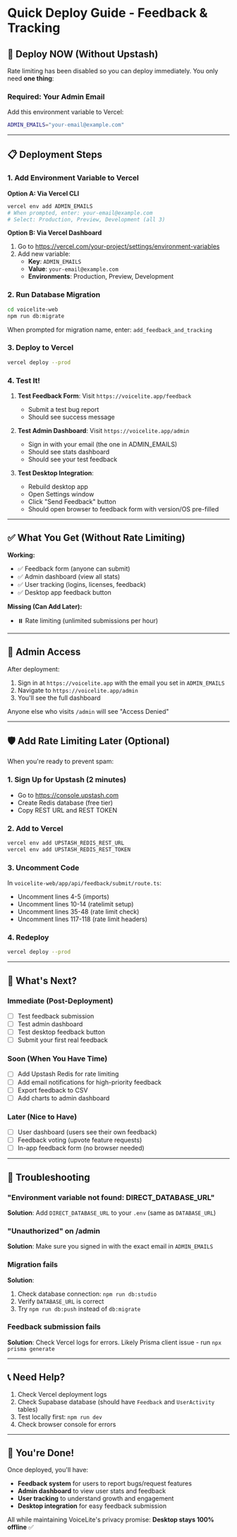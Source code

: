 # Quick Deploy Guide - Feedback & Tracking

## 🚀 Deploy NOW (Without Upstash)

Rate limiting has been disabled so you can deploy immediately. You only need **one thing**:

### Required: Your Admin Email

Add this environment variable to Vercel:

```bash
ADMIN_EMAILS="your-email@example.com"
```

---

## 📋 Deployment Steps

### 1. Add Environment Variable to Vercel

**Option A: Via Vercel CLI**
```bash
vercel env add ADMIN_EMAILS
# When prompted, enter: your-email@example.com
# Select: Production, Preview, Development (all 3)
```

**Option B: Via Vercel Dashboard**
1. Go to https://vercel.com/your-project/settings/environment-variables
2. Add new variable:
   - **Key**: `ADMIN_EMAILS`
   - **Value**: `your-email@example.com`
   - **Environments**: Production, Preview, Development

### 2. Run Database Migration

```bash
cd voicelite-web
npm run db:migrate
```

When prompted for migration name, enter: `add_feedback_and_tracking`

### 3. Deploy to Vercel

```bash
vercel deploy --prod
```

### 4. Test It!

1. **Test Feedback Form**: Visit `https://voicelite.app/feedback`
   - Submit a test bug report
   - Should see success message

2. **Test Admin Dashboard**: Visit `https://voicelite.app/admin`
   - Sign in with your email (the one in ADMIN_EMAILS)
   - Should see stats dashboard
   - Should see your test feedback

3. **Test Desktop Integration**:
   - Rebuild desktop app
   - Open Settings window
   - Click "Send Feedback" button
   - Should open browser to feedback form with version/OS pre-filled

---

## ✅ What You Get (Without Rate Limiting)

**Working:**
- ✅ Feedback form (anyone can submit)
- ✅ Admin dashboard (view all stats)
- ✅ User tracking (logins, licenses, feedback)
- ✅ Desktop app feedback button

**Missing (Can Add Later):**
- ⏸️ Rate limiting (unlimited submissions per hour)

---

## 🔐 Admin Access

After deployment:
1. Sign in at `https://voicelite.app` with the email you set in `ADMIN_EMAILS`
2. Navigate to `https://voicelite.app/admin`
3. You'll see the full dashboard

Anyone else who visits `/admin` will see "Access Denied"

---

## 🛡️ Add Rate Limiting Later (Optional)

When you're ready to prevent spam:

### 1. Sign Up for Upstash (2 minutes)
- Go to https://console.upstash.com
- Create Redis database (free tier)
- Copy REST URL and REST TOKEN

### 2. Add to Vercel
```bash
vercel env add UPSTASH_REDIS_REST_URL
vercel env add UPSTASH_REDIS_REST_TOKEN
```

### 3. Uncomment Code
In `voicelite-web/app/api/feedback/submit/route.ts`:
- Uncomment lines 4-5 (imports)
- Uncomment lines 10-14 (ratelimit setup)
- Uncomment lines 35-48 (rate limit check)
- Uncomment lines 117-118 (rate limit headers)

### 4. Redeploy
```bash
vercel deploy --prod
```

---

## 🎯 What's Next?

### Immediate (Post-Deployment)
- [ ] Test feedback submission
- [ ] Test admin dashboard
- [ ] Test desktop feedback button
- [ ] Submit your first real feedback

### Soon (When You Have Time)
- [ ] Add Upstash Redis for rate limiting
- [ ] Add email notifications for high-priority feedback
- [ ] Export feedback to CSV
- [ ] Add charts to admin dashboard

### Later (Nice to Have)
- [ ] User dashboard (users see their own feedback)
- [ ] Feedback voting (upvote feature requests)
- [ ] In-app feedback form (no browser needed)

---

## 🐛 Troubleshooting

### "Environment variable not found: DIRECT_DATABASE_URL"
**Solution**: Add `DIRECT_DATABASE_URL` to your `.env` (same as `DATABASE_URL`)

### "Unauthorized" on /admin
**Solution**: Make sure you signed in with the exact email in `ADMIN_EMAILS`

### Migration fails
**Solution**:
1. Check database connection: `npm run db:studio`
2. Verify `DATABASE_URL` is correct
3. Try `npm run db:push` instead of `db:migrate`

### Feedback submission fails
**Solution**: Check Vercel logs for errors. Likely Prisma client issue - run `npx prisma generate`

---

## 📞 Need Help?

1. Check Vercel deployment logs
2. Check Supabase database (should have `Feedback` and `UserActivity` tables)
3. Test locally first: `npm run dev`
4. Check browser console for errors

---

## 🎉 You're Done!

Once deployed, you'll have:
- **Feedback system** for users to report bugs/request features
- **Admin dashboard** to view user stats and feedback
- **User tracking** to understand growth and engagement
- **Desktop integration** for easy feedback submission

All while maintaining VoiceLite's privacy promise: **Desktop stays 100% offline** ✅
